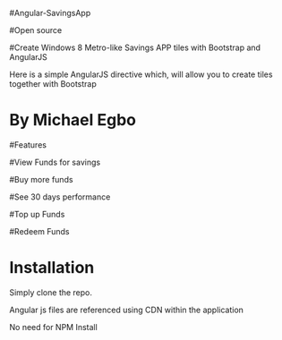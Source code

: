 #Angular-SavingsApp

#Open source

#Create Windows 8 Metro-like Savings APP tiles with Bootstrap and AngularJS

  Here is a simple AngularJS directive which, will allow you to create tiles together with Bootstrap



# By Michael Egbo

#Features

#View Funds for savings

#Buy more funds

#See 30 days performance

#Top up Funds

#Redeem Funds

# Installation

Simply clone the repo.

Angular js files are referenced using CDN within the application

No need for NPM Install